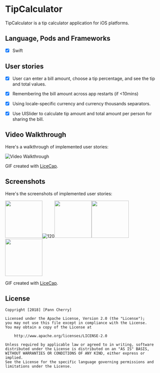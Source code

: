# TipCalculator

TipCalculator is a tip calculator application for iOS platforms.


## Language, Pods and Frameworks
- [x] Swift


## User stories

- [x] User can enter a bill amount, choose a tip percentage, and see the tip and total values.
- [x] Remembering the bill amount across app restarts (if <10mins)
- [x] Using locale-specific currency and currency thousands separators.
- [x] Use UISlider to calculate tip amount and total amount per person for sharing the bill.



## Video Walkthrough 

Here's a walkthrough of implemented user stories: 

<img src='https://i.imgur.com/did6xqN.gif' title='Video Walkthrough' width='' alt='Video Walkthrough' />

GIF created with [LiceCap](http://www.cockos.com/licecap/).


## Screenshots 

Here's the screenshots of implemented user stories: 

<img src='https://i.imgur.com/KNi2ivu.png' title='Screenshot1' width='120' alt='' /><img src='https://i.imgur.com/OhDEkVx.png' title='Screenshot2' width='' alt='120' /><img src='https://i.imgur.com/XMnW1Iz.png' title='Screenshot3' width='120' alt='' /><img src='https://i.imgur.com/c7j0UQA.png' title='Screenshot4' width='120' alt='' /><img src='https://i.imgur.com/50JSKQP.png' title='Screenshot5' width='120' alt='' />

GIF created with [LiceCap](http://www.cockos.com/licecap/).


## License

    Copyright [2018] [Pann Cherry]

    Licensed under the Apache License, Version 2.0 (the "License");
    you may not use this file except in compliance with the License.
    You may obtain a copy of the License at

        http://www.apache.org/licenses/LICENSE-2.0

    Unless required by applicable law or agreed to in writing, software
    distributed under the License is distributed on an "AS IS" BASIS,
    WITHOUT WARRANTIES OR CONDITIONS OF ANY KIND, either express or implied.
    See the License for the specific language governing permissions and
    limitations under the License.
